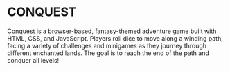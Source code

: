 # CONQUEST
Conquest is a browser-based, fantasy-themed adventure game built with HTML, CSS, and JavaScript. Players roll dice to move along a winding path, facing a variety of challenges and minigames as they journey through different enchanted lands. The goal is to reach the end of the path and conquer all levels!
